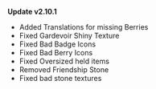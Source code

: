 **Update v2.10.1**

- Added Translations for missing Berries
- Fixed Gardevoir Shiny Texture
- Fixed Bad Badge Icons
- Fixed Bad Berry Icons
- Fixed Oversized held items
- Removed Friendship Stone
- Fixed bad stone textures